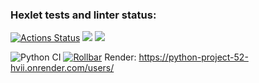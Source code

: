 ### Hexlet tests and linter status:
[![Actions Status](https://github.com/LUDVIG-BAISER/python-project-52/actions/workflows/hexlet-check.yml/badge.svg)](https://github.com/LUDVIG-BAISER/python-project-52/actions)
<a href="https://codeclimate.com/github/LUDVIG-BAISER/python-project-52/test_coverage"><img src="https://api.codeclimate.com/v1/badges/67ded2f49fcbeb33fa63/test_coverage" /></a>
<a href="https://codeclimate.com/github/LUDVIG-BAISER/python-project-52/maintainability"><img src="https://api.codeclimate.com/v1/badges/67ded2f49fcbeb33fa63/maintainability" /></a>

![Python CI](https://github.com/LUDVIG-BAISER/python-project-52/actions/workflows/test.yml/badge.svg)
[![Rollbar](https://img.shields.io/badge/Rollbar-Monitoring-blue)](https://rollbar.com/LUDVIG-BAISER/python-project-52/)
Render: https://python-project-52-hvii.onrender.com/users/
